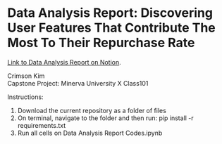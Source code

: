 # Data Analysis Report: Discovering User Features That Contribute The Most To Their Repurchase Rate

[Link to Data Analysis Report on Notion](https://www.notion.so/Capstone-Data-Analysis-Report-Discovering-User-Features-That-Contribute-The-Most-To-Their-Repurch-337eef489a33453f956c499437de0fa4).

Crimson Kim <br />
Capstone Project: Minerva University X Class101

Instructions: 
1. Download the current repository as a folder of files 
2. On terminal, navigate to the folder and then run: pip install -r requirements.txt
3. Run all cells on Data Analysis Report Codes.ipynb
